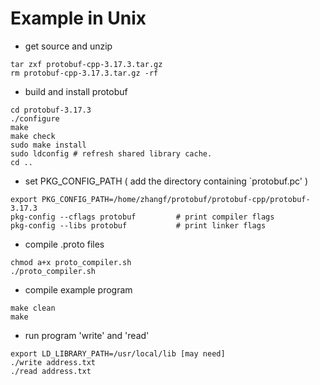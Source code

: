 # Example in Unix

* get source and unzip
```
tar zxf protobuf-cpp-3.17.3.tar.gz
rm protobuf-cpp-3.17.3.tar.gz -rf
```

* build and install protobuf
```
cd protobuf-3.17.3
./configure
make
make check
sudo make install
sudo ldconfig # refresh shared library cache.
cd ..
```

* set PKG_CONFIG_PATH ( add the directory containing `protobuf.pc' )
```
export PKG_CONFIG_PATH=/home/zhangf/protobuf/protobuf-cpp/protobuf-3.17.3
pkg-config --cflags protobuf         # print compiler flags
pkg-config --libs protobuf           # print linker flags
```

* compile .proto files
```
chmod a+x proto_compiler.sh
./proto_compiler.sh
```

* compile example program
```
make clean 
make
```

* run program 'write' and 'read'
```
export LD_LIBRARY_PATH=/usr/local/lib [may need]
./write address.txt
./read address.txt
```
